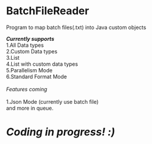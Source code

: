 # BatchFileReader


Program to map batch files(.txt) into Java custom objects

<b><i>Currently supports</i></b><br>
1.All Data types<br>
2.Custom Data types<br>
3.List<br>
4.List with custom data types<br>
5.Parallelism Mode <br>
6.Standard Format Mode <br>
<br><i>Features coming</i></br>
<br>1.Json Mode (currently use batch file)
<br>and more in queue.
# <b><i>Coding in progress! :)</i></b>
